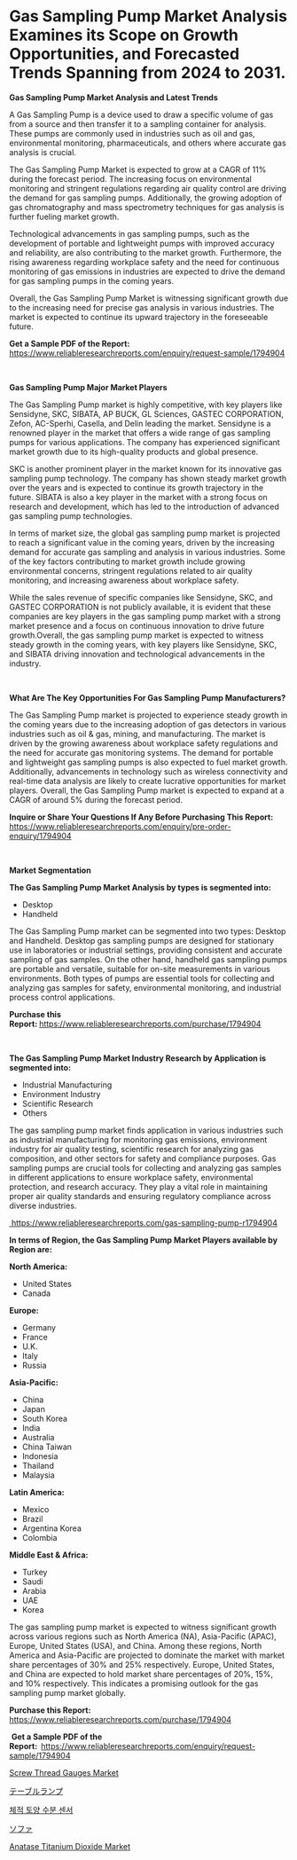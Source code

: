 <p><h1>Gas Sampling Pump Market Analysis Examines its Scope on Growth Opportunities, and Forecasted Trends Spanning from 2024 to 2031.</h1></p><p><strong>Gas Sampling Pump Market Analysis and Latest Trends</strong></p>
<p><p>A Gas Sampling Pump is a device used to draw a specific volume of gas from a source and then transfer it to a sampling container for analysis. These pumps are commonly used in industries such as oil and gas, environmental monitoring, pharmaceuticals, and others where accurate gas analysis is crucial.</p><p>The Gas Sampling Pump Market is expected to grow at a CAGR of 11% during the forecast period. The increasing focus on environmental monitoring and stringent regulations regarding air quality control are driving the demand for gas sampling pumps. Additionally, the growing adoption of gas chromatography and mass spectrometry techniques for gas analysis is further fueling market growth.</p><p>Technological advancements in gas sampling pumps, such as the development of portable and lightweight pumps with improved accuracy and reliability, are also contributing to the market growth. Furthermore, the rising awareness regarding workplace safety and the need for continuous monitoring of gas emissions in industries are expected to drive the demand for gas sampling pumps in the coming years.</p><p>Overall, the Gas Sampling Pump Market is witnessing significant growth due to the increasing need for precise gas analysis in various industries. The market is expected to continue its upward trajectory in the foreseeable future.</p></p>
<p><strong>Get a Sample PDF of the Report:&nbsp;</strong> <a href="https://www.reliableresearchreports.com/enquiry/request-sample/1794904">https://www.reliableresearchreports.com/enquiry/request-sample/1794904</a></p>
<p>&nbsp;</p>
<p><strong>Gas Sampling Pump Major Market Players</strong></p>
<p><p>The Gas Sampling Pump market is highly competitive, with key players like Sensidyne, SKC, SIBATA, AP BUCK, GL Sciences, GASTEC CORPORATION, Zefon, AC-Sperhi, Casella, and Delin leading the market. Sensidyne is a renowned player in the market that offers a wide range of gas sampling pumps for various applications. The company has experienced significant market growth due to its high-quality products and global presence.</p><p>SKC is another prominent player in the market known for its innovative gas sampling pump technology. The company has shown steady market growth over the years and is expected to continue its growth trajectory in the future. SIBATA is also a key player in the market with a strong focus on research and development, which has led to the introduction of advanced gas sampling pump technologies.</p><p>In terms of market size, the global gas sampling pump market is projected to reach a significant value in the coming years, driven by the increasing demand for accurate gas sampling and analysis in various industries. Some of the key factors contributing to market growth include growing environmental concerns, stringent regulations related to air quality monitoring, and increasing awareness about workplace safety.</p><p>While the sales revenue of specific companies like Sensidyne, SKC, and GASTEC CORPORATION is not publicly available, it is evident that these companies are key players in the gas sampling pump market with a strong market presence and a focus on continuous innovation to drive future growth.Overall, the gas sampling pump market is expected to witness steady growth in the coming years, with key players like Sensidyne, SKC, and SIBATA driving innovation and technological advancements in the industry.</p></p>
<p>&nbsp;</p>
<p><strong>What Are The Key Opportunities For Gas Sampling Pump Manufacturers?</strong></p>
<p><p>The Gas Sampling Pump market is projected to experience steady growth in the coming years due to the increasing adoption of gas detectors in various industries such as oil & gas, mining, and manufacturing. The market is driven by the growing awareness about workplace safety regulations and the need for accurate gas monitoring systems. The demand for portable and lightweight gas sampling pumps is also expected to fuel market growth. Additionally, advancements in technology such as wireless connectivity and real-time data analysis are likely to create lucrative opportunities for market players. Overall, the Gas Sampling Pump market is expected to expand at a CAGR of around 5% during the forecast period.</p></p>
<p><strong>Inquire or Share Your Questions If Any Before Purchasing This Report:</strong> <a href="https://www.reliableresearchreports.com/enquiry/pre-order-enquiry/1794904">https://www.reliableresearchreports.com/enquiry/pre-order-enquiry/1794904</a></p>
<p>&nbsp;</p>
<p><strong>Market Segmentation</strong></p>
<p><strong>The Gas Sampling Pump Market Analysis by types is segmented into:</strong></p>
<p><ul><li>Desktop</li><li>Handheld</li></ul></p>
<p><p>The Gas Sampling Pump market can be segmented into two types: Desktop and Handheld. Desktop gas sampling pumps are designed for stationary use in laboratories or industrial settings, providing consistent and accurate sampling of gas samples. On the other hand, handheld gas sampling pumps are portable and versatile, suitable for on-site measurements in various environments. Both types of pumps are essential tools for collecting and analyzing gas samples for safety, environmental monitoring, and industrial process control applications.</p></p>
<p><strong>Purchase this Report:&nbsp;</strong><a href="https://www.reliableresearchreports.com/purchase/1794904">https://www.reliableresearchreports.com/purchase/1794904</a></p>
<p>&nbsp;</p>
<p><strong>The Gas Sampling Pump Market Industry Research by Application is segmented into:</strong></p>
<p><ul><li>Industrial Manufacturing</li><li>Environment Industry</li><li>Scientific Research</li><li>Others</li></ul></p>
<p><p>The gas sampling pump market finds application in various industries such as industrial manufacturing for monitoring gas emissions, environment industry for air quality testing, scientific research for analyzing gas composition, and other sectors for safety and compliance purposes. Gas sampling pumps are crucial tools for collecting and analyzing gas samples in different applications to ensure workplace safety, environmental protection, and research accuracy. They play a vital role in maintaining proper air quality standards and ensuring regulatory compliance across diverse industries.</p></p>
<p><a href="https://www.reliableresearchreports.com/gas-sampling-pump-r1794904">&nbsp;https://www.reliableresearchreports.com/gas-sampling-pump-r1794904</a></p>
<p><strong>In terms of Region, the Gas Sampling Pump Market Players available by Region are:</strong></p>
<p>
    <p> <strong> North America: </strong>
        <ul>
            <li>United States</li>
            <li>Canada</li>
        </ul>
        </p> 
    <p> <strong> Europe: </strong>
        <ul>
            <li>Germany</li>
            <li>France</li>
            <li>U.K.</li>
            <li>Italy</li>
            <li>Russia</li>
        </ul>
        </p> 
    <p> <strong> Asia-Pacific: </strong>
        <ul>
            <li>China</li>
            <li>Japan</li>
            <li>South Korea</li>
            <li>India</li>
            <li>Australia</li>
            <li>China Taiwan</li>
            <li>Indonesia</li>
            <li>Thailand</li>
            <li>Malaysia</li>
        </ul>
        </p> 
    <p> <strong> Latin America: </strong>
        <ul>
            <li>Mexico</li>
            <li>Brazil</li>
            <li>Argentina Korea</li>
            <li>Colombia</li>
        </ul>
        </p> 
    <p> <strong> Middle East & Africa: </strong>
        <ul>
            <li>Turkey</li>
            <li>Saudi</li>
            <li>Arabia</li>
            <li>UAE</li>
            <li>Korea</li>
        </ul>
    </p>
    </p>
<p><p>The gas sampling pump market is expected to witness significant growth across various regions such as North America (NA), Asia-Pacific (APAC), Europe, United States (USA), and China. Among these regions, North America and Asia-Pacific are projected to dominate the market with market share percentages of 30% and 25% respectively. Europe, United States, and China are expected to hold market share percentages of 20%, 15%, and 10% respectively. This indicates a promising outlook for the gas sampling pump market globally.</p></p>
<p><strong>Purchase this Report: </strong><a href="https://www.reliableresearchreports.com/purchase/1794904">https://www.reliableresearchreports.com/purchase/1794904</a></p>
<p>&nbsp;<strong>Get a Sample PDF of the Report:&nbsp;&nbsp;</strong><a href="https://www.reliableresearchreports.com/enquiry/request-sample/1794904">https://www.reliableresearchreports.com/enquiry/request-sample/1794904</a></p>
<p><strong></strong></p>
<p><p><a href="https://github.com/jerrycopelandthomaswsqd8q/Market-Research-Report-List-2/blob/main/screw-thread-gauges-market.md">Screw Thread Gauges Market</a></p><p><a href="https://github.com/hilmi-2a/Market-Research-Report-List-1/blob/main/329200632096.md">テーブルランプ</a></p><p><a href="https://github.com/BrettWeberrt8767765/Market-Research-Report-List-1/blob/main/218769829345.md">체적 토양 수분 센서</a></p><p><a href="https://github.com/jkjreqjscoxx7/Market-Research-Report-List-1/blob/main/290770032095.md">ソファ</a></p><p><a href="https://issuu.com/reportprime-2/docs/anatase-titanium-dioxide-market-size-2030.pptx">Anatase Titanium Dioxide Market</a></p></p>
